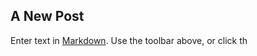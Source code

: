 ## A New Post

Enter text in [Markdown](http://daringfireball.net/projects/markdown/). Use the toolbar above, or click th
